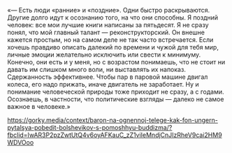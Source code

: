 «— Есть люди «ранние» и «поздние». Одни быстро раскрываются. Другие долго идут к осознанию того, на что они способны. Я поздний человек: все мои лучшие книги написаны за пятьдесят. Я не сразу понял, что мой главный талант — реконструкторский. Он внешне кажется простым, но на самом деле не так часто встречается. Если хочешь правдиво описать далекий по времени и чужой для тебя мир, личные эмоции желательно исключить или свести к минимуму. Конечно, они есть и у меня, но с возрастом понимаешь, что не стоит ни давать им слишком много воли, ни выставлять их напоказ. Сдержанность эффективнее. Чтобы пар в паровой машине двигал колеса, его надо прижать, иначе двигатель не заработает. Ну и понимание человеческой природы тоже приходит не сразу, а с годами. Осознаешь, в частности, что политические взгляды — далеко не самое важное в человеке.»

https://gorky.media/context/baron-na-ognennoj-telege-kak-fon-ungern-pytalsya-pobedit-bolshevikov-s-pomoshhyu-buddizma/?fbclid=IwAR3P2pzZwtUtQ4v6oyAFKauC_zZ1viIeMndjCnJIzRheV9cai2HM9WDVOoo